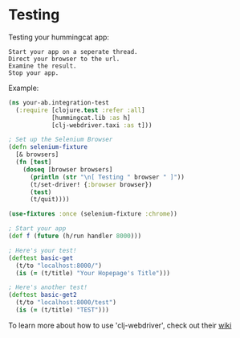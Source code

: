 
# Testing

Testing your hummingcat app:

	Start your app on a seperate thread.
	Direct your browser to the url.
	Examine the result.
	Stop your app.

Example:

```clojure
(ns your-ab.integration-test
  (:require [clojure.test :refer :all]
            [hummingcat.lib :as h]
            [clj-webdriver.taxi :as t]))

; Set up the Selenium Browser
(defn selenium-fixture
  [& browsers]
  (fn [test]
    (doseq [browser browsers]
      (println (str "\n[ Testing " browser " ]"))
      (t/set-driver! {:browser browser})
      (test)
      (t/quit))))

(use-fixtures :once (selenium-fixture :chrome))

; Start your app
(def f (future (h/run handler 8000)))

; Here's your test!
(deftest basic-get
  (t/to "localhost:8000/")
  (is (= (t/title) "Your Hopepage's Title")))

; Here's another test!
(deftest basic-get2
  (t/to "localhost:8000/test")
  (is (= (t/title) "TEST")))
```

To learn more about how to use 'clj-webdriver', check out their [wiki](https://github.com/semperos/clj-webdriver/wiki/Introduction%3A-Taxi)
